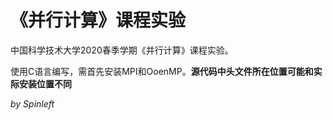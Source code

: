 # 《并行计算》课程实验
中国科学技术大学2020春季学期《并行计算》课程实验。

使用C语言编写，需首先安装MPI和OoenMP。**源代码中头文件所在位置可能和实际安装位置不同**

*by Spinleft*
